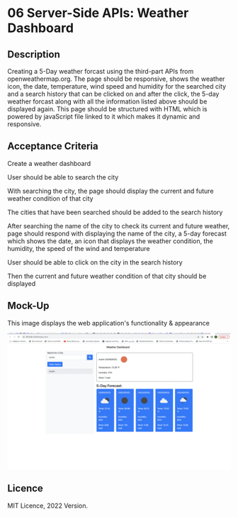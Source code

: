 # 06 Server-Side APIs: Weather Dashboard

## Description

Creating a 5-Day weather forcast using the third-part APIs from openweathermap.org. The page should be responsive, shows the weather icon, the date, temperature, wind speed and humidity for the searched city and a search history that can be clicked on and after the click, the 5-day weather forcast along with all the information listed above should be displayed again. This page should be structured with HTML which is powered by javaScript file linked to it which makes it dynamic and responsive.

## Acceptance Criteria

Create a weather dashboard 

User should be able to search the city

With searching the city, the page should display the 
current and future weather condition of that city
 
The cities that have been searched should be added to the search history

After searching the name of the city to check its current and future weather, page should respond with displaying the name of the city, a 5-day forecast 
which shows the date, an icon that displays the weather condition, the humidity, the speed of the wind and temperature

User should be able to click on the city in the search history

Then the current and future weather condition of that city should be displayed

## Mock-Up

This image displays the web application's functionality & appearance

![The weather app includes a list of cities , a search option  and a five-day forecast and current weather conditions for Austin.](./Assets/Weather-Dashboard-Screen%20Shot%202022-10-19%20.png)

## Licence

MIT Licence, 2022 Version.
